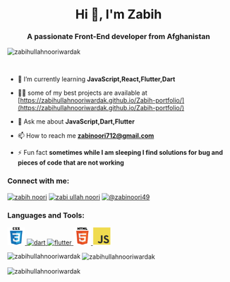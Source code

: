 <h1 align="center">Hi 👋, I'm Zabih</h1>
<h3 align="center">A passionate Front-End developer from Afghanistan</h3>

<p align="left"> <img src="https://komarev.com/ghpvc/?username=zabihullahnooriwardak&label=Profile%20views&color=0e75b6&style=flat" alt="zabihullahnooriwardak" /> </p>

<p align="left"> <a href="https://twitter.com/" target="blank"><img src="https://img.shields.io/twitter/follow/?logo=twitter&style=for-the-badge" alt="" /></a> </p>

- 🌱 I’m currently learning **JavaScript,React,Flutter,Dart**

- 👨‍💻 some of my best projects are available at [https://zabihullahnooriwardak.github.io/Zabih-portfolio/](https://zabihullahnooriwardak.github.io/Zabih-portfolio/)

- 💬 Ask me about **JavaScript,Dart,Flutter**

- 📫 How to reach me **zabinoori712@gmail.com**

- ⚡ Fun fact **sometimes while I am sleeping I find solutions for bug and pieces of code that are not working**

<h3 align="left">Connect with me:</h3>
<p align="left">
<a href="https://www.linkedin.com/in/zabih-noori-aa59a924a/" target="blank"><img align="center" src="https://raw.githubusercontent.com/rahuldkjain/github-profile-readme-generator/master/src/images/icons/Social/linked-in-alt.svg" alt="zabih noori" height="30" width="40" /></a>
<a href="https://www.facebook.com/profile.php?id=100030667175644" target="blank"><img align="center" src="https://raw.githubusercontent.com/rahuldkjain/github-profile-readme-generator/master/src/images/icons/Social/facebook.svg" alt="zabi ullah noori" height="30" width="40" /></a>
<a href="https://www.youtube.com/channel/UCmfd3A0EriTYeY_YaV__Ygg" target="blank"><img align="center" src="https://raw.githubusercontent.com/rahuldkjain/github-profile-readme-generator/master/src/images/icons/Social/youtube.svg" alt="@zabinoori49" height="30" width="40" /></a>
</p>

<h3 align="left">Languages and Tools:</h3>
<p align="left"> <a href="https://www.w3schools.com/css/" target="_blank" rel="noreferrer"> <img src="https://raw.githubusercontent.com/devicons/devicon/master/icons/css3/css3-original-wordmark.svg" alt="css3" width="40" height="40"/> </a> <a href="https://dart.dev" target="_blank" rel="noreferrer"> <img src="https://www.vectorlogo.zone/logos/dartlang/dartlang-icon.svg" alt="dart" width="40" height="40"/> </a> <a href="https://flutter.dev" target="_blank" rel="noreferrer"> <img src="https://www.vectorlogo.zone/logos/flutterio/flutterio-icon.svg" alt="flutter" width="40" height="40"/> </a> <a href="https://www.w3.org/html/" target="_blank" rel="noreferrer"> <img src="https://raw.githubusercontent.com/devicons/devicon/master/icons/html5/html5-original-wordmark.svg" alt="html5" width="40" height="40"/> </a> <a href="https://developer.mozilla.org/en-US/docs/Web/JavaScript" target="_blank" rel="noreferrer"> <img src="https://raw.githubusercontent.com/devicons/devicon/master/icons/javascript/javascript-original.svg" alt="javascript" width="40" height="40"/> </a> </p>

<p><img align="left" src="https://github-readme-stats.vercel.app/api/top-langs?username=zabihullahnooriwardak&show_icons=true&locale=en&layout=compact" alt="zabihullahnooriwardak" /></p>

<p>&nbsp;<img align="center" src="https://github-readme-stats.vercel.app/api?username=zabihullahnooriwardak&show_icons=true&locale=en" alt="zabihullahnooriwardak" /></p>

<p><img align="center" src="https://github-readme-streak-stats.herokuapp.com/?user=zabihullahnooriwardak&" alt="zabihullahnooriwardak" /></p>
